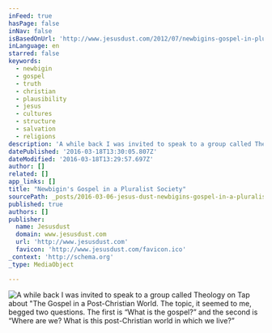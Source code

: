 ```yaml
---
inFeed: true
hasPage: false
inNav: false
isBasedOnUrl: 'http://www.jesusdust.com/2012/07/newbigins-gospel-in-pluralist-society.html'
inLanguage: en
starred: false
keywords:
  - newbigin
  - gospel
  - truth
  - christian
  - plausibility
  - jesus
  - cultures
  - structure
  - salvation
  - religions
description: 'A while back I was invited to speak to a group called Theology on Tap about "The Gospel in a Post-Christian World. The topic, it seemed to me, begged two questions. The first is "What is the gospel?" and the second is "Where are we? What is this post-Christian world in which we live?"'
datePublished: '2016-03-18T13:30:05.807Z'
dateModified: '2016-03-18T13:29:57.697Z'
author: []
related: []
app_links: []
title: "Newbigin's Gospel in a Pluralist Society"
sourcePath: _posts/2016-03-06-jesus-dust-newbigins-gospel-in-a-pluralist-society-summar.md
published: true
authors: []
publisher:
  name: Jesusdust
  domain: www.jesusdust.com
  url: 'http://www.jesusdust.com'
  favicon: 'http://www.jesusdust.com/favicon.ico'
_context: 'http://schema.org'
_type: MediaObject

---
```

![A while back I was invited to speak to a group called Theology on Tap about "The Gospel in a Post-Christian World.  The topic, it seemed to me, begged two questions.  The first is “What is the gospel?” and the second is “Where are we? What is this post-Christian world in which we live?”](https://the-grid-user-content.s3-us-west-2.amazonaws.com/5472f92c-9de6-4b17-8178-55f11d3219f2.jpg)